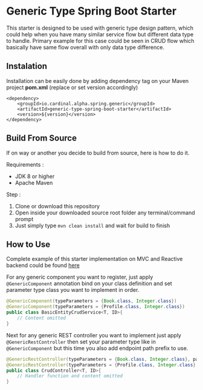 # Generic Type Spring Boot Starter
This starter is designed to be used with generic type design pattern, which could help when you have many similar service flow but different data type to handle. Primary example for this case could be seen in CRUD flow which basically have same flow overall with only data type difference.

## Instalation
Installation can be easily done by adding dependency tag on your Maven project **pom.xml** (replace or set version accordingly)
```
<dependency>
    <groupId>io.cardinal.alpha.spring.generic</groupId>
    <artifactId>generic-type-spring-boot-starter</artifactId>
    <version>${version}</version>
</dependency>
```

## Build From Source
If on way or another you decide to build from source, here is how to do it.

Requirements :
- JDK 8 or higher
- Apache Maven

Step :
1. Clone or download this repository
2. Open inside your downloaded source root folder any terminal/command prompt
3. Just simply type `mvn clean install` and wait for build to finish

## How to Use
Complete example of this starter implementation on MVC and Reactive backend could be found [here](https://github.com/Cardinal-Alpha/generic-type-spring-example, "Generic Implementation Example")

For any generic component you want to register, just apply `@GenericComponent` annotation bind on your class definition and set parameter type class you want to implement in order.
```java
@GenericComponent(typeParameters = {Book.class, Integer.class})
@GenericComponent(typeParameters = {Profile.class, Integer.class})
public class BasicEntityCrudService<T, ID>{
    // Content omitted
}
```

Next for any generic REST controller you want to implement just apply `@GenericRestController` then set your parameter type like in `@GenericComponent` but this time you also add endpoint path prefix to use.
```java
@GenericRestController(typeParameters = {Book.class, Integer.class}, path = "/api/book")
@GenericRestController(typeParameters = {Profile.class, Integer.class}, path = "/api/profile")
public class CrudController<T, ID>{
    // Handler function and content omitted
}
```